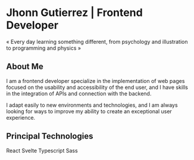 # Jhonn Gutierrez | Frontend Developer

« Every day learning something different, from psychology and illustration to programming and physics »

## About Me

I am a frontend developer specialize in the implementation of web pages focused on the usability and accessibility of the end user, and I have skills in the integration of APIs and connection with the backend.

I adapt easily to new environments and technologies, and I am always looking for ways to improve my ability to create an exceptional user experience.

## Principal Technologies

React
Svelte
Typescript 
Sass
